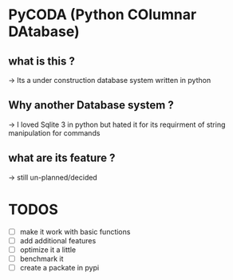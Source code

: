 # PyCODA (Python COlumnar DAtabase)

## what is this ?
-> Its a under construction database system written in python

## Why another Database system ?
-> I loved Sqlite 3 in python but hated it for its requirment of string manipulation for commands

## what are its feature ?
-> still un-planned/decided
 
# TODOS

- [ ] make it work with basic functions
- [ ] add additional features
- [ ] optimize it a little
- [ ] benchmark it
- [ ] create a packate in pypi